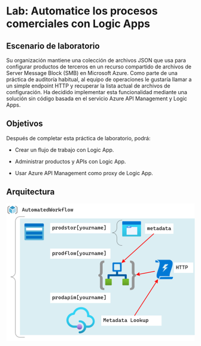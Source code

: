 # Lab: Automatice los procesos comerciales con Logic Apps


## Escenario de laboratorio

Su organización mantiene una colección de archivos JSON que usa para configurar productos de terceros en un recurso compartido de archivos de Server Message Block (SMB) en Microsoft Azure. Como parte de una práctica de auditoría habitual, al equipo de operaciones le gustaría llamar a un simple endpoint HTTP y recuperar la lista actual de archivos de configuración. Ha decidido implementar esta funcionalidad mediante una solución sin código basada en el servicio Azure API Management y Logic Apps.

## Objetivos
Después de completar esta práctica de laboratorio, podrá:

- Crear un flujo de trabajo con Logic App.

- Administrar productos y APIs con Logic App.

- Usar Azure API Management como proxy de Logic App.

## Arquitectura

![](images\Architecture.png)